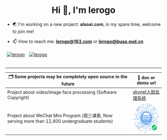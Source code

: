 <h1 align="center">Hi 👋, I'm lerogo</h1>

- 🌏 I'm working on a new project: **alsoai.com**, in my spare time, welcome to join me!

- 📫 How to reach me:  **lerogo@163.com** or **lerogo@buaa.eud.cn**

<a href="https://github.com/lerogo">
<img align="center" src="https://github-readme-stats.vercel.app/api?username=lerogo&show_icons=true&locale=en" alt="lerogo" height="180" style="margin: 5px; margin-bottom: 20px;" /></a>
<a href="https://github.com/lerogo">
<img align="center" src="https://github-readme-stats.vercel.app/api/top-langs/?username=lerogo&layout=compact&langs_count=20&locale=en" alt="lerogo" height="180"  style="margin: 5px; margin-bottom: 20px;"/>
</a>

---

| 🗂 Some projects may be completely open source in the future  | 📎 doc or demo url  |
| ------------------------ | ---------------------------------- |
| Project about video/image face processing (Software Copyright)  | [skynet人脸处理系统](https://lab.lerogo.com/skynet/) |
| Project about WeChat Mini Program (周三课表, Now serving more than 12,400 undergraduate students) | <img align="center" height="100"  alt="乐学学导微信小程序" src="./docs/_media/wxxcx_zskb_logo.jpg"> |
